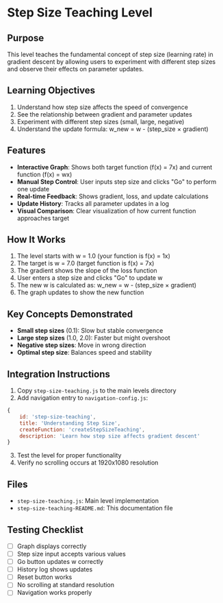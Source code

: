 # Step Size Teaching Level

## Purpose
This level teaches the fundamental concept of step size (learning rate) in gradient descent by allowing users to experiment with different step sizes and observe their effects on parameter updates.

## Learning Objectives
1. Understand how step size affects the speed of convergence
2. See the relationship between gradient and parameter updates
3. Experiment with different step sizes (small, large, negative)
4. Understand the update formula: w_new = w - (step_size × gradient)

## Features
- **Interactive Graph**: Shows both target function (f(x) = 7x) and current function (f(x) = wx)
- **Manual Step Control**: User inputs step size and clicks "Go" to perform one update
- **Real-time Feedback**: Shows gradient, loss, and update calculations
- **Update History**: Tracks all parameter updates in a log
- **Visual Comparison**: Clear visualization of how current function approaches target

## How It Works
1. The level starts with w = 1.0 (your function is f(x) = 1x)
2. The target is w = 7.0 (target function is f(x) = 7x)
3. The gradient shows the slope of the loss function
4. User enters a step size and clicks "Go" to update w
5. The new w is calculated as: w_new = w - (step_size × gradient)
6. The graph updates to show the new function

## Key Concepts Demonstrated
- **Small step sizes** (0.1): Slow but stable convergence
- **Large step sizes** (1.0, 2.0): Faster but might overshoot
- **Negative step sizes**: Move in wrong direction
- **Optimal step size**: Balances speed and stability

## Integration Instructions
1. Copy `step-size-teaching.js` to the main levels directory
2. Add navigation entry to `navigation-config.js`:
```javascript
{
    id: 'step-size-teaching',
    title: 'Understanding Step Size',
    createFunction: 'createStepSizeTeaching',
    description: 'Learn how step size affects gradient descent'
}
```
3. Test the level for proper functionality
4. Verify no scrolling occurs at 1920x1080 resolution

## Files
- `step-size-teaching.js`: Main level implementation
- `step-size-teaching-README.md`: This documentation file

## Testing Checklist
- [ ] Graph displays correctly
- [ ] Step size input accepts various values
- [ ] Go button updates w correctly
- [ ] History log shows updates
- [ ] Reset button works
- [ ] No scrolling at standard resolution
- [ ] Navigation works properly